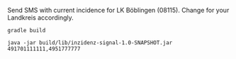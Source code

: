 Send SMS with current incidence for LK Böblingen (08115). Change for your Landkreis accordingly.

`gradle build`

`java -jar build/lib/inzidenz-signal-1.0-SNAPSHOT.jar 491701111111,4951777777`
